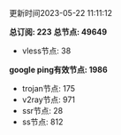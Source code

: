 更新时间2023-05-22 11:11:12

**总订阅: 223**
**总节点: 49649**
- vless节点: 38

**google ping有效节点: 1986**
- trojan节点: 175
- v2ray节点: 971
- ssr节点: 28
- ss节点: 812
